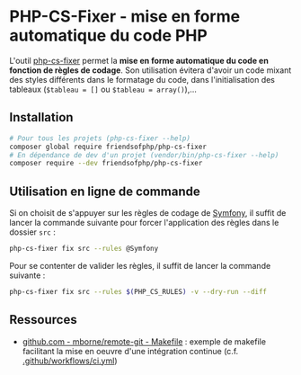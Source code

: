 
# PHP-CS-Fixer - mise en forme automatique du code PHP

L'outil [php-cs-fixer](https://github.com/FriendsOfPHP/PHP-CS-Fixer#php-coding-standards-fixer) permet la **mise en forme automatique du code en fonction de règles de codage**. Son utilisation évitera d'avoir un code mixant des styles différents dans le formatage du code, dans l'initialisation des tableaux (`$tableau = []` ou `$tableau = array()`),...

## Installation

```bash
# Pour tous les projets (php-cs-fixer --help)
composer global require friendsofphp/php-cs-fixer
# En dépendance de dev d'un projet (vendor/bin/php-cs-fixer --help)
composer require --dev friendsofphp/php-cs-fixer
```

## Utilisation en ligne de commande

Si on choisit de s'appuyer sur les règles de codage de [Symfony](https://symfony.com/doc/current/contributing/code/standards.html), il suffit de lancer la commande suivante pour forcer l'application des règles dans le dossier `src` :

```bash
php-cs-fixer fix src --rules @Symfony
```

Pour se contenter de valider les règles, il suffit de lancer la commande suivante :

```bash
php-cs-fixer fix src --rules $(PHP_CS_RULES) -v --dry-run --diff
```

## Ressources

* [github.com - mborne/remote-git - Makefile](https://github.com/mborne/remote-git/blob/master/Makefile) : exemple de makefile facilitant la mise en oeuvre d'une intégration continue (c.f. [.github/workflows/ci.yml](https://github.com/mborne/remote-git/blob/e8b741ad7557f7b588709b49759634ec060a7e8f/.github/workflows/ci.yml))
